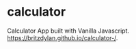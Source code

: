 # calculator
Calculator App built with Vanilla Javascript.
https://britzdylan.github.io/calculator-/.
